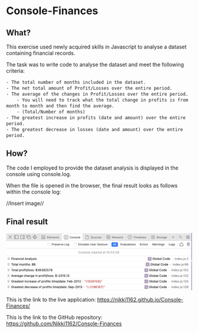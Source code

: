# Console-Finances

## **What?**
This exercise used newly acquired skills in Javascript to analyse a dataset containing financial records.

The task was to write code to analyse the dataset and meet the following criteria:

    - The total number of months included in the dataset.
    - The net total amount of Profit/Losses over the entire period.
    - The average of the changes in Profit/Losses over the entire period.
        - You will need to track what the total change in profits is from month to month and then find the average.
        - (Total/Number of months)
    - The greatest increase in profits (date and amount) over the entire period.
    - The greatest decrease in losses (date and amount) over the entire period.

## **How?**
The code I employed to provide the dataset analysis is displayed in the console using console.log.

When the file is opened in the browser, the final result looks as follows within the console log:

//Insert image//

## **Final result**
![This is what the live application looks like when you open the console log within the browser](./images/Console-log-view.png)

This is the link to the live application: https://nikki1162.github.io/Console-Finances/

This is the link to the GitHub repository: https://github.com/Nikki1162/Console-Finances
